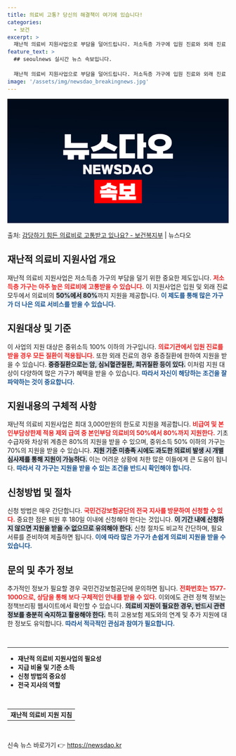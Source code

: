 ```yaml
---
title: 의료비 고통? 당신의 해결책이 여기에 있습니다!
categories:
  - 보건
excerpt: >
  재난적 의료비 지원사업으로 부담을 덜어드립니다. 저소득층 가구에 입원 진료와 외래 진료 모두 의료비의 50~…
feature_text: >
  ## seoulnews 실시간 뉴스 속보입니다.

  재난적 의료비 지원사업으로 부담을 덜어드립니다. 저소득층 가구에 입원 진료와 외래 진료 모두 의료비의 50~…
image: '/assets/img/newsdao_breakingnews.jpg'
---
```


![뉴스다오 속보](/assets/img/newsdao_breakingnews.jpg)

<p>출처: <a href="https://newsdao.kr/1816" rel="dofollow">감당하기 힘든 의료비로 고통받고 있나요? - 보건복지부</a> | 뉴스다오</p>

<h2 data-ke-size="size26">재난적 의료비 지원사업 개요</h2>
<p data-ke-size="size16">재난적 의료비 지원사업은 저소득층 가구의 부담을 덜기 위한 중요한 제도입니다. <b><span style="color: #ee2323;">저소득층 가구는 아주 높은 의료비에 고통받을 수 있습니다.</span></b> 이 지원사업은 입원 및 외래 진료 모두에서 의료비의 <b><span style="background-color: #21538527;">50%에서 80%</span></b>까지 지원을 제공합니다. <b><span style="color: #1a5490;">이 제도를 통해 많은 가구가 더 나은 의료 서비스를 받을 수 있습니다.</span></b></p>

<h2 data-ke-size="size26">지원대상 및 기준</h2>
<p data-ke-size="size16">이 사업의 지원 대상은 중위소득 100% 이하의 가구입니다. <b><span style="color: #ee2323;">의료기관에서 입원 진료를 받을 경우 모든 질환이 적용됩니다.</span></b> 또한 외래 진료의 경우 중증질환에 한하여 지원을 받을 수 있습니다. <b><span style="background-color: #21538527;">중증질환으로는 암, 심뇌혈관질환, 희귀질환 등이 있다.</span></b> 이처럼 지원 대상이 다양하여 많은 가구가 혜택을 받을 수 있습니다. <b><span style="color: #1a5490;">따라서 자신이 해당하는 조건을 잘 파악하는 것이 중요합니다.</span></b></p>

<h2 data-ke-size="size26">지원내용의 구체적 사항</h2>
<p data-ke-size="size16">재난적 의료비 지원사업은 최대 3,000만원의 한도로 지원을 제공합니다. <b><span style="color: #ee2323;">비급여 및 본인부담상한제 적용 제외 급여 중 본인부담 의료비의 50%에서 80%까지 지원한다.</span></b> 기초수급자와 차상위 계층은 80%의 지원을 받을 수 있으며, 중위소득 50% 이하의 가구는 70%의 지원을 받을 수 있습니다. <b><span style="background-color: #21538527;">지원 기준 미충족 시에도 과도한 의료비 발생 시 개별 심사제를 통해 지원이 가능하다.</span></b> 이는 어려운 상황에 처한 많은 이들에게 큰 도움이 됩니다. <b><span style="color: #1a5490;">따라서 각 가구는 지원을 받을 수 있는 조건을 반드시 확인해야 합니다.</span></b></p>

<h2 data-ke-size="size26">신청방법 및 절차</h2>
<p data-ke-size="size16">신청 방법은 매우 간단합니다. <b><span style="color: #ee2323;">국민건강보험공단의 전국 지사를 방문하여 신청할 수 있다.</span></b> 중요한 점은 퇴원 후 180일 이내에 신청해야 한다는 것입니다. <b><span style="background-color: #21538527;">이 기간 내에 신청하지 않으면 지원을 받을 수 없으므로 유의해야 한다.</span></b> 신청 절차도 비교적 간단하며, 필요 서류를 준비하여 제출하면 됩니다. <b><span style="color: #1a5490;">이에 따라 많은 가구가 손쉽게 의료비 지원을 받을 수 있습니다.</span></b></p>

<h2 data-ke-size="size26">문의 및 추가 정보</h2>
<p data-ke-size="size16">추가적인 정보가 필요할 경우 국민건강보험공단에 문의하면 됩니다. <b><span style="color: #ee2323;">전화번호는 1577-1000으로, 상담을 통해 보다 구체적인 안내를 받을 수 있다.</span></b> 이외에도 관련 정책 정보는 정책브리핑 웹사이트에서 확인할 수 있습니다. <b><span style="background-color: #21538527;">의료비 지원이 필요한 경우, 반드시 관련 정보를 충분히 숙지하고 활용해야 한다.</span></b> 특히 고용보험 제도와의 연계 및 추가 지원에 대한 정보도 유익합니다. <b><span style="color: #1a5490;">따라서 적극적인 관심과 참여가 필요합니다.</span></b></p>

<p data-ke-size="size16">&nbsp;</p>
<hr/>
<ul>
  <li><b>재난적 의료비 지원사업의 필요성</b></li>
  <li><b>지급 비율 및 기준 소득</b></li>
  <li><b>신청 방법의 중요성</b></li>
  <li><b>전국 지사의 역할</b></li>
</ul>
<p data-ke-size="size16">&nbsp;</p>
<table>
  <tbody>
    <tr>
      <td style="text-align: center; height: 17px;"><b>재난적 의료비 지원 지침</b></td>
    </tr>
  </tbody>
</table>
<p data-ke-size="size16">&nbsp;</p> 

신속 뉴스 바로가기 👉 <a href="https://newsdao.kr" rel="dofollow">https://newsdao.kr</a>


